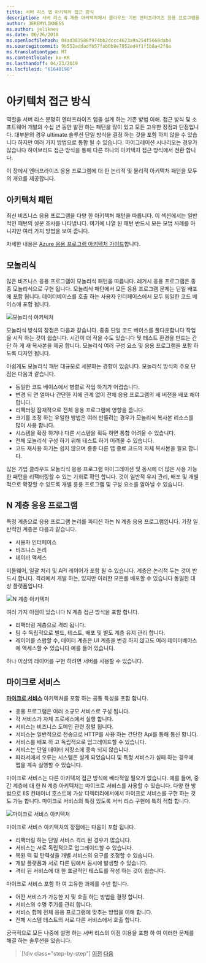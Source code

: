 ```yaml
---
title: 서버 리스 앱 아키텍처 접근 방식
description: 서버 리스 N 계층 아키텍처에서 클라우드 기반 엔터프라이즈 응용 프로그램을 빌드하기 위한 아키텍처 소개에 가깝습니다.
author: JEREMYLIKNESS
ms.author: jeliknes
ms.date: 06/26/2018
ms.openlocfilehash: 04ad383586f974bb2dccc4623a9a254f5668dab4
ms.sourcegitcommit: 9b552addadfb57fab0b9e7852ed4f1f1b8a42f8e
ms.translationtype: MT
ms.contentlocale: ko-KR
ms.lasthandoff: 04/23/2019
ms.locfileid: "61640198"
---
```

# <a name="architecture-approaches"></a>아키텍처 접근 방식

역할을 서버 리스 분명히 엔터프라이즈 앱을 설계 하는 기존 방법 이해. 접근 방식 및 소프트웨어 개발의 수십 년 동안 발전 하는 패턴을 많이 있고 모든 고유한 장점과 단점입니다. 대부분의 경우 ultimate 솔루션 단일 방식을 결정 하는 것을 포함 하지 않을 수 있습니다 하지만 여러 가지 방법으로 통합 될 수 있습니다. 마이그레이션 시나리오는 경우가 많습니다 하이브리드 접근 방식을 통해 다른 하나의 아키텍처 접근 방식에서 전환 합니다.

이 장에서 엔터프라이즈 응용 프로그램에 대 한 논리적 및 물리적 아키텍처 패턴을 모두의 개요를 제공합니다.

## <a name="architecture-patterns"></a>아키텍처 패턴

최신 비즈니스 응용 프로그램을 다양 한 아키텍처 패턴을 따릅니다. 이 섹션에서는 일반적인 패턴의 설문 조사를 나타냅니다. 여기에 나열 된 패턴 반드시 모든 모범 사례를 아니지만 여러 가지 방법을 보여 줍니다.

자세한 내용은 [Azure 응용 프로그램 아키텍처 가이드](https://docs.microsoft.com/azure/architecture/guide/)합니다.

## <a name="monoliths"></a>모놀리식

많은 비즈니스 응용 프로그램이 모놀리식 패턴을 따릅니다. 레거시 응용 프로그램은 종종 모놀리식으로 구현 됩니다. 모놀리식 패턴에서 모든 응용 프로그램 문제는 단일 배포에 포함 됩니다. 데이터베이스를 호출 하는 사용자 인터페이스에서 모두 동일한 코드 베이스에 포함 됩니다.

![모놀리식 아키텍처](./media/monolith-architecture.png)

모놀리식 방식의 장점은 다음과 같습니다. 종종 단일 코드 베이스를 풀다운합니다 작업을 시작 하는 것이 쉽습니다. 시간이 더 작을 수도 있습니다 및 테스트 환경을 만드는 간단 하 게 새 복사본을 제공 합니다. 모놀리식 여러 구성 요소 및 응용 프로그램을 포함 하도록 디자인 됩니다.

아쉽게도 모놀리식 패턴 대규모로 세분화는 경향이 있습니다. 모놀리식 방식의 주요 단점은 다음과 같습니다.

* 동일한 코드 베이스에서 병렬로 작업 하기가 어렵습니다.
* 변경 되 면 얼마나 간단한 지에 관계 없이 전체 응용 프로그램의 새 버전을 배포 해야 합니다.
* 리팩터링 잠재적으로 전체 응용 프로그램에 영향을 줍니다.
* 크기를 조정 하는 유일한 방법은 여러 만들려는 경우가 모놀리식 복사본 리소스를 많이 사용 합니다.
* 시스템을 확장 하거나 다른 시스템을 획득 하면 통합 어려울 수 있습니다.
* 전체 모놀리식 구성 하기 위해 테스트 하기 어려울 수 있습니다.
* 코드 재사용 하기는 쉽지 않으며 종종 다른 앱 종료 코드의 자체 복사본을 필요 합니다.

많은 기업 클라우드 모놀리식 응용 프로그램 마이그레이션 및 동시에 더 많은 사용 가능한 패턴을 리팩터링할 수 있는 기회로 확인 합니다. 것이 일반적 유지 관리, 배포 및 개별적으로 확장할 수 있도록 개별 응용 프로그램 및 구성 요소를 알아낼 수 있습니다.

## <a name="n-layer-applications"></a>N 계층 응용 프로그램

특정 계층으로 응용 프로그램 논리를 파티션 하는 N 계층 응용 프로그램입니다. 가장 일반적인 계층은 다음과 같습니다.

* 사용자 인터페이스
* 비즈니스 논리
* 데이터 액세스

미들웨어, 일괄 처리 및 API 레이어가 포함 될 수 있습니다. 계층은 논리적 두는 것이 반드시 합니다. 격리에서 개발 하는, 있지만 이러한 모든를 배포할 수 있습니다 동일한 대상 플랫폼입니다.

![N 계층 아키텍처](./media/n-layer-architecture.png)

여러 가지 이점이 있습니다 N 계층 접근 방식을 포함 합니다.

* 리팩터링 계층으로 격리 됩니다.
* 팀 수 독립적으로 빌드, 테스트, 배포 및 별도 계층 유지 관리 합니다.
* 레이어를 스왑할 수, 데이터 계층은 UI 계층을 변경 하지 않고도 여러 데이터베이스에 액세스할 수 있습니다 예를 들어 있습니다.

하나 이상의 레이어를 구현 하려면 서버를 사용할 수 있습니다.

## <a name="microservices"></a>마이크로 서비스

**[마이크로 서비스](https://docs.microsoft.com/azure/architecture/guide/architecture-styles/microservices)**  아키텍처를 포함 하는 공통 특성을 포함 합니다.

* 응용 프로그램은 여러 소규모 서비스로 구성 됩니다.
* 각 서비스가 자체 프로세스에서 실행 합니다.
* 서비스는 비즈니스 도메인 관련 정렬 됩니다.
* 서비스는 일반적으로 전송으로 HTTP를 사용 하는 간단한 Api를 통해 통신 합니다.
* 서비스를 배포 하 고 독립적으로 업그레이드할 수 있습니다.
* 서비스는 단일 데이터 저장소에 종속 되지 않습니다.
* 따라서에서 오류는 시스템은 설계 되었습니다 및 특정 서비스가 실패 하는 경우에 앱을 계속 실행할 수 있습니다.

마이크로 서비스는 다른 아키텍처 접근 방식에 배타적일 필요가 없습니다. 예를 들어, 중간 계층에 대 한 N 계층 아키텍처는 마이크로 서비스를 사용할 수 있습니다. 다양 한 방법으로 IIS 컨테이너 호스트에 가상 디렉터리에서에서 마이크로 서비스를 구현 하는 것도 가능 합니다. 마이크로 서비스의 특징 있도록 서버 리스 구현에 특히 적합 합니다.

![마이크로 서비스 아키텍처](./media/microservices-architecture.png)

마이크로 서비스 아키텍처의 장점에는 다음이 포함 됩니다.

* 리팩터링 하는 단일 서비스 격리 된 경우가 많습니다.
* 서비스는 서로 독립적으로 업그레이드할 수 있습니다.
* 복원 력 및 탄력성을 개별 서비스의 요구를 조정할 수 있습니다.
* 개발 플랫폼과 서로 다른 팀에서 동시에 발생할 수 있습니다.
* 격리 된 서비스에 대 한 포괄적인 테스트를 작성 하는 것이 쉽습니다.

마이크로 서비스 포함 하 여 고유한 과제를 수반 합니다.

* 어떤 서비스가 가능한 지 및 호출 하는 방법을 결정 합니다.
* 서비스의 수명 주기를 관리 합니다.
* 서비스 함께 전체 응용 프로그램에 맞추는 방법을 이해 합니다.
* 전체 시스템 테스트의 서로 다른 서비스에서 호출 합니다.

궁극적으로 모든 나중에 설명 하는 서버 리스의 이점 이용을 포함 하 여 이러한 문제를 해결 하는 솔루션을 있습니다.

>[!div class="step-by-step"]
>[이전](index.md)
>[다음](architecture-deployment-approaches.md)